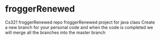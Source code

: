 # froggerRenewed
Cs321 froggerRenewed repo
froggerRenewed project for java class
Create a new branch for your personal code and when the code is completed we will merge all the branches into the master branch
